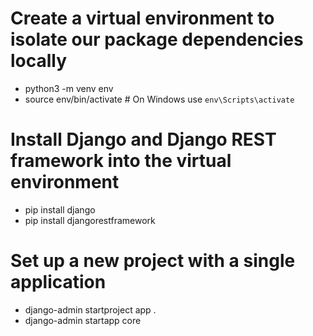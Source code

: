 # Create a virtual environment to isolate our package dependencies locally
 - python3 -m venv env
 - source env/bin/activate  # On Windows use `env\Scripts\activate`

# Install Django and Django REST framework into the virtual environment
 - pip install django
 - pip install djangorestframework

# Set up a new project with a single application
 - django-admin startproject app .
 - django-admin startapp core